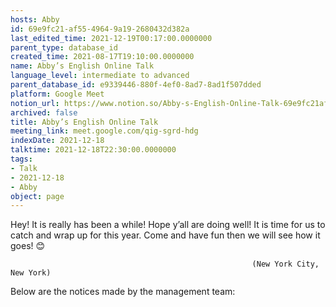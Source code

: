 ```yaml
---
hosts: Abby
id: 69e9fc21-af55-4964-9a19-2680432d382a
last_edited_time: 2021-12-19T00:17:00.0000000
parent_type: database_id
created_time: 2021-08-17T19:10:00.0000000
name: Abby’s English Online Talk
language_level: intermediate to advanced
parent_database_id: e9339446-880f-4ef0-8ad7-8ad1f507dded
platform: Google Meet
notion_url: https://www.notion.so/Abby-s-English-Online-Talk-69e9fc21af5549649a192680432d382a
archived: false
title: Abby’s English Online Talk
meeting_link: meet.google.com/qig-sgrd-hdg
indexDate: 2021-12-18
talktime: 2021-12-18T22:30:00.0000000
tags:
- Talk
- 2021-12-18
- Abby
object: page
---
```


Hey! It is really has been a while! Hope y’all are doing well! It is time for us to catch and wrap up for this year. Come and have fun then we will see how it goes! 😊



                                                          (New York City, New York)



Below are the notices made by the management team:


